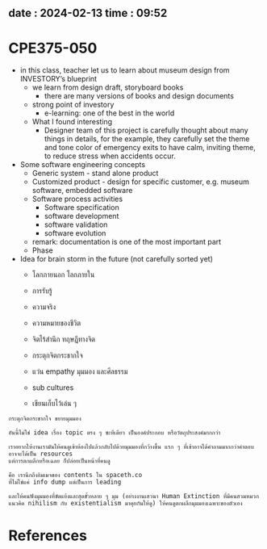 date : 2024-02-13
time : 09:52
---
# CPE375-050
- in this class, teacher let us to learn about museum design from INVESTORY’s blueprint
	- we learn from design draft, storyboard books
		- there are many versions of books and design documents 
	- strong point of investory
		- e-learning: one of the best in the world 
	- What I found interesting
		- Designer team of this project is carefully thought about many things in details, for the example, they carefully set the theme and tone color of emergency exits to have calm, inviting theme, to reduce stress when accidents occur.
- Some software engineering concepts 
	- Generic system - stand alone product 
	- Customized product - design for  specific customer, e.g. museum software, embedded software
	- Software process activities
		- Software specification 
		- software development
		- software validation
		- software evolution 
	- remark: documentation is one of the most important part
	- Phase
- Idea for brain storm in the future (not carefully sorted yet)
	- โลกภายนอก โลกภายใน
	- การรับรู้ 
	- ความจริง 
	- ความหมายของชีวิต 
	- จิตไร้สำนึก ทฤษฎีทางจิต 
	- กระตุกจิตกระชากใจ
	- แว่น empathy มุมมอง และศีลธรรม 
	- sub cultures 

	- เขียนเก็บไว้เล่น ๆ 
```
กระตุกจิตกระชากใจ ขยายมุมมอง

อันนี้ไม่ใช่ idea เรื่อง topic ตรง ๆ ซะทีเดียว เป็นองค์ประกอบ หรือวัตถุประสงค์มากกว่า 

เราอยากให้งานเรามันให้คนดูเข้าห้องไปแล้วกลับไปด้วยมุมมองที่กว้างขึ้น แรก ๆ ที่เข้าอาจได้คำถามมากกว่าคำตอบ อาจจะได้เป็น resources 
แต่การตกผลึกหรือเฉลย ก็ปล่อยเป็นหน้าที่คนดู

คือ เรานึกถึงอิมเมจของ contents ใน spaceth.co
ที่ไม่ใช่แค่ info dump แต่เป็นการ leading 

และให้คนฟังมุมมองที่ขัดแย้งและสุดขั้วหลาย ๆ มุม (อย่างงานเสวนา Human Extinction ที่มีคนสวมหมวกแนวคิด nihilism กับ existentialism มาคุยกันให้ดู) ให้คนดูตกผลึกมุมมองเฉพาะของตัวเอง
```

# References
